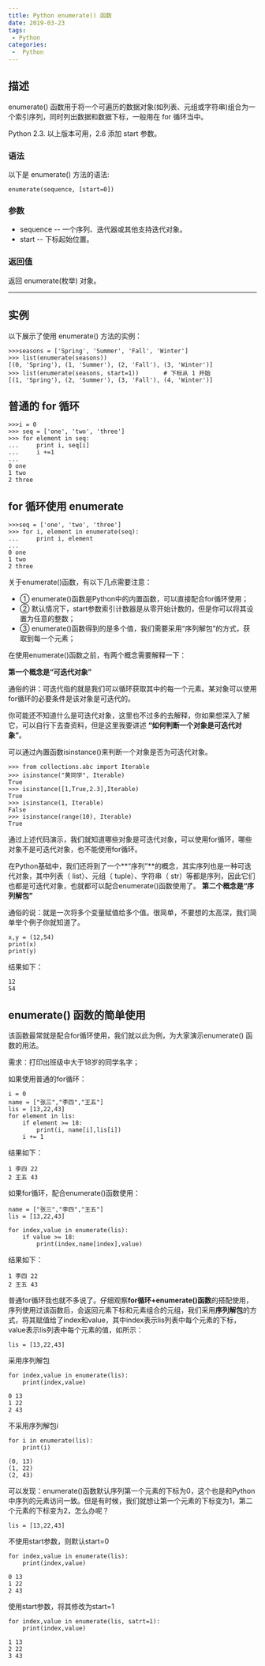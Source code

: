 ```yaml
---
title: Python enumerate() 函数
date: 2019-03-23
tags:
 - Python
categories:
 -  Python
---
```


## 描述

enumerate() 函数用于将一个可遍历的数据对象(如列表、元组或字符串)组合为一个索引序列，同时列出数据和数据下标，一般用在 for 循环当中。

Python 2.3. 以上版本可用，2.6 添加 start 参数。

### 语法

以下是 enumerate() 方法的语法:

```
enumerate(sequence, [start=0])
```

### 参数

- sequence -- 一个序列、迭代器或其他支持迭代对象。
- start -- 下标起始位置。

### 返回值

返回 enumerate(枚举) 对象。

------

## 实例

以下展示了使用 enumerate() 方法的实例：

```
>>>seasons = ['Spring', 'Summer', 'Fall', 'Winter']
>>> list(enumerate(seasons))
[(0, 'Spring'), (1, 'Summer'), (2, 'Fall'), (3, 'Winter')]
>>> list(enumerate(seasons, start=1))       # 下标从 1 开始
[(1, 'Spring'), (2, 'Summer'), (3, 'Fall'), (4, 'Winter')]
```

## 普通的 for 循环

```
>>>i = 0
>>> seq = ['one', 'two', 'three']
>>> for element in seq:
...     print i, seq[i]
...     i +=1
... 
0 one
1 two
2 three
```

## for 循环使用 enumerate

```
>>>seq = ['one', 'two', 'three']
>>> for i, element in enumerate(seq):
...     print i, element
... 
0 one
1 two
2 three
```

关于enumerate()函数，有以下几点需要注意：

- ① enumerate()函数是Python中的内置函数，可以直接配合for循环使用；
- ② 默认情况下，start参数索引计数器是从零开始计数的，但是你可以将其设置为任意的整数；
- ③ enumerate()函数得到的是多个值，我们需要采用“序列解包”的方式，获取到每一个元素；

在使用enumerate()函数之前，有两个概念需要解释一下：

**第一个概念是“可迭代对象”**

通俗的讲：可迭代指的就是我们可以循环获取其中的每一个元素。某对象可以使用for循环的必要条件是该对象是可迭代的。

你可能还不知道什么是可迭代对象，这里也不过多的去解释，你如果想深入了解它，可以自行下去查资料，但是这里我要讲述 **“如何判断一个对象是可迭代对象”**。

可以通过內置函数isinstance()来判断一个对象是否为可迭代对象。

```
>>> from collections.abc import Iterable
>>> isinstance("黄同学", Iterable)
True
>>> isinstance([1,True,2.3],Iterable)
True
>>> isinstance(1, Iterable)
False
>>> isinstance(range(10), Iterable)
True
```

通过上述代码演示，我们就知道哪些对象是可迭代对象，可以使用for循环，哪些对象不是可迭代对象，也不能使用for循环。

在Python基础中，我们还将到了一个**“序列”**的概念，其实序列也是一种可迭代对象，其中列表（ list）、元组（ tuple）、字符串（ str）等都是序列，因此它们也都是可迭代对象，也就都可以配合enumerate()函数使用了。
**第二个概念是“序列解包”**

通俗的说：就是一次将多个变量赋值给多个值。很简单，不要想的太高深，我们简单举个例子你就知道了。

```
x,y = (12,54)
print(x)
print(y)
```

结果如下：

```
12
54
```

## enumerate() 函数的简单使用

该函数最常就是配合for循环使用，我们就以此为例，为大家演示enumerate() 函数的用法。

需求：打印出班级中大于18岁的同学名字；

如果使用普通的for循环：

```
i = 0
name = ["张三","李四","王五"]
lis = [13,22,43]
for element in lis:
    if element >= 18:
        print(i, name[i],lis[i])
    i += 1
```

结果如下：

```
1 李四 22
2 王五 43
```

如果for循环，配合enumerate()函数使用：

```
name = ["张三","李四","王五"]
lis = [13,22,43]

for index,value in enumerate(lis):
    if value >= 18:
        print(index,name[index],value)
```

结果如下：

```
1 李四 22
2 王五 43
```

普通for循环我也就不多说了。仔细观察**for循环+enumerate()函数**的搭配使用，序列使用过该函数后，会返回元素下标和元素组合的元组，我们采用**序列解包**的方式，将其赋值给了index和value，其中index表示lis列表中每个元素的下标，value表示lis列表中每个元素的值，如所示：

```
lis = [13,22,43]
```

采用序列解包

```
for index,value in enumerate(lis):
    print(index,value)
```

```
0 13
1 22
2 43
```

不采用序列解包i

```
for i in enumerate(lis):
    print(i)
```

```
(0, 13)
(1, 22)
(2, 43)
```

可以发现：enumerate()函数默认序列第一个元素的下标为0，这个也是和Python中序列的元素访问一致。但是有时候，我们就想让第一个元素的下标变为1，第二个元素的下标变为2，怎么办呢？

```
lis = [13,22,43]
```

不使用start参数，则默认start=0

```
for index,value in enumerate(lis):
    print(index,value)
```

```
0 13
1 22
2 43
```

使用start参数，将其修改为start=1

```
for index,value in enumerate(lis, satrt=1):
    print(index,value)
```

```
1 13
2 22
3 43
```

